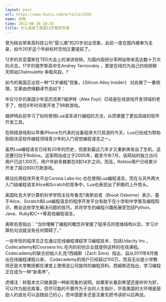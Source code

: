 ```yaml
---
layout: post
url: https://www.huxiu.com/article/3193
name: 虎嗅
time: 2012-08-30 10:35
title: 什么造就了美国12岁程序员潮
---
```

曾为硅谷带来高科技公司“婴儿潮”的20岁创业现象，此前一度在国内被奉为圭臬，如今20岁这个年龄标杆恐怕又要提前了。

12岁的苏亚雷斯在TED大会上的演讲视频，为国内视频分享网站带来高达数十万次的点击，17岁的俄罗斯高中生Andrey Ternovskiy ，更是在纽约为自己的视频聊天网站Chatroulette 争取风投。?

如今的美国正出现一种“12岁编程”现象，《Silicon Alley Insider》 对此做了一番梳理，文章由虎嗅翻译节选如下：

年仅12岁的美国少年亚历克斯?福伊特（Alex Foyt）已经是在线游戏开发领域的老手了，他在6年时间里开发了98款游戏。

福伊特此前学习了如何使用Lua语言进行编程的方法，从而掌握了更加高级的软件开发工具。

在网络游戏和以苹果iPhone为代表的设备程序大行其道的今天，Lua已经成为帮助刚刚涉足软件编程领域青少年的入门视觉编程语言之一。

虽然Lua编程语言已经有20年的历史，但直到最近几年才又重新焕发出了生机，这还要归功于Roblox。这家网站成立于2005年，截至今年7月，该网站的独立访问用户已达1,100万，用户年龄多数都在8到14岁之间。而且，Roblox用户已经累计开发了超过800万款游戏。

移动应用程序开发平台Corona Labs Inc.也在使用Lua编程语言。而在与另外两大入门级编程语言Alice和Scratch的竞争中，Lua也表现出了积极的上升势头。

美国杜克大学计算机科学学院主任布鲁克?奥斯伯恩（Brook Osborne）表示，基于Alice、Scratch和Lua编程语言的程序开发平台有助于在小学和中学普及编程知识，教会这些学生解决问题的技巧，并将学生的编程兴趣拓展至包括Python、Java、Ruby和C++等其他编程语言。

奥斯伯恩指出：“当你理解了编程的概念并掌握了程序员的思维结构以后，学习计算机句法就没有任何障碍了。”

一些年轻的程序员正在通过在线编程课程学习编程技术，包括Udacity Inc.、Codecademy和Coursera Inc.在内的初创企业就提供这样的在线课程。Codecademy的联合创始人扎克?西姆斯（Zach Sims）指出，自从2011年8月推出在线编程课程以来， Codecademy的用户已经超过100万，而且无论是小学教师还是大学教授都在课堂上使用该公司提供的编程资料。西姆斯还指出，学习编程正在成为一种“新素养”。

虎嗅注：转载本文只做美国一种新现象的说明。如果家长看到希望还是听听为好，可以作为励志故事，但尽可能的不要作为子女的人生指针，毕竟美国的大环境是鼓励人的成长可以追随自己的心，而中国更多还是注重先把书读好以后再说。

